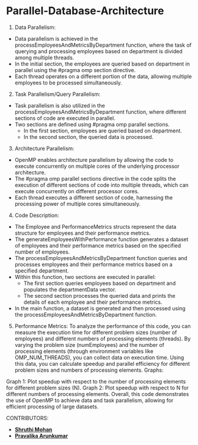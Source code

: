 # Parallel-Database-Architecture

1. Data Parallelism:
- Data parallelism is achieved in the processEmployeesAndMetricsByDepartment function, where the task of querying and processing employees based on department is divided among multiple threads.
- In the initial section, the employees are queried based on department in parallel using the #pragma omp section directive.
- Each thread operates on a different portion of the data, allowing multiple employees to be processed simultaneously.

2. Task Parallelism/Query Parallelism:
- Task parallelism is also utilized in the processEmployeesAndMetricsByDepartment function, where different sections of code are executed in parallel.
- Two sections are defined using #pragma omp parallel sections.
  - In the first section, employees are queried based on department.
  - In the second section, the queried data is processed.

3. Architecture Parallelism:
- OpenMP enables architecture parallelism by allowing the code to execute concurrently on multiple cores of the underlying processor architecture.
- The #pragma omp parallel sections directive in the code splits the execution of different sections of code into multiple threads, which can execute concurrently on different processor cores.
- Each thread executes a different section of code, harnessing the processing power of multiple cores simultaneously.

4. Code Description:
- The Employee and PerformanceMetrics structs represent the data structure for employees and their performance metrics.
- The generateEmployeesWithPerformance function generates a dataset of employees and their performance metrics based on the specified number of employees.
- The processEmployeesAndMetricsByDepartment function queries and processes employees and their performance metrics based on a specified department.
- Within this function, two sections are executed in parallel:
  - The first section queries employees based on department and populates the departmentData vector.
  - The second section processes the queried data and prints the details of each employee and their performance metrics.
- In the main function, a dataset is generated and then processed using the processEmployeesAndMetricsByDepartment function.
  
5. Performance Metrics:
To analyze the performance of this code, you can measure the execution time for different problem sizes (number of employees) and different numbers of processing elements (threads).
By varying the problem size (numEmployees) and the number of processing elements (through environment variables like OMP_NUM_THREADS), you can collect data on execution time.
Using this data, you can calculate speedup and parallel efficiency for different problem sizes and numbers of processing elements.
Graphs:

Graph 1: Plot speedup with respect to the number of processing elements for different problem sizes (N).
Graph 2: Plot speedup with respect to N for different numbers of processing elements.
Overall, this code demonstrates the use of OpenMP to achieve data and task parallelism, allowing for efficient processing of large datasets.

CONTRIBUTORS:
- **[Shruthi Mohan](https://github.com/shruthimohan03)**
- **[Pravalika Arunkumar](https://github.com/pravalikaarunkumar)**

